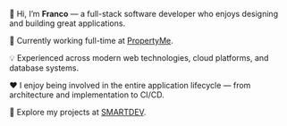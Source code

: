 <p>👋 Hi, I’m <strong>Franco</strong> — a full-stack software developer who enjoys designing and building great applications.</p>
<p>💼 Currently working full-time at <a href="https://www.propertyme.com.au" target="_blank" rel="noopener noreferrer">PropertyMe</a>.</p>
<p>💡 Experienced across modern web technologies, cloud platforms, and database systems.</p>
<p>❤️ I enjoy being involved in the entire application lifecycle — from architecture and implementation to CI/CD.</p>
<p>🚀 Explore my projects at <a href="https://smartdev.com.au" target="_blank" rel="noopener noreferrer">SMARTDEV</a>.</p>


<!---
Franco-Diaz-Licham/Franco-Diaz-Licham is a ✨ special ✨ repository because its `README.md` (this file) appears on your GitHub profile.
You can click the Preview link to take a look at your changes.
--->
